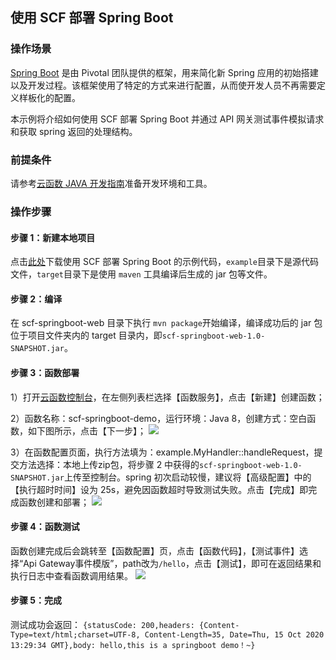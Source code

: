 
## 使用 SCF 部署 Spring Boot

### 操作场景
[Spring Boot](https://spring.io/projects/spring-boot) 是由 Pivotal 团队提供的框架，用来简化新 Spring 应用的初始搭建以及开发过程。该框架使用了特定的方式来进行配置，从而使开发人员不再需要定义样板化的配置。

本示例将介绍如何使用 SCF 部署 Spring Boot 并通过 API 网关测试事件模拟请求和获取 spring 返回的处理结构。

### 前提条件

请参考[云函数 JAVA 开发指南](https://cloud.tencent.com/document/product/583/12214)准备开发环境和工具。

### 操作步骤

#### 步骤 1：新建本地项目

点击[此处](https://github.com/dorasang/scf-springboot-demo)下载使用 SCF 部署 Spring Boot 的示例代码，`example`目录下是源代码文件，`target`目录下是使用 `maven` 工具编译后生成的 jar 包等文件。

#### 步骤 2：编译

在 scf-springboot-web 目录下执行 `mvn package`开始编译，编译成功后的 jar 包位于项目文件夹内的 target 目录内，即`scf-springboot-web-1.0-SNAPSHOT.jar`。

#### 步骤 3：函数部署

1）打开[云函数控制台](https://console.cloud.tencent.com/scf/index?rid=1)，在左侧列表栏选择【函数服务】，点击【新建】创建函数；

2）函数名称：scf-springboot-demo，运行环境：Java 8，创建方式：空白函数，如下图所示，点击【下一步】；
![](https://main.qcloudimg.com/raw/b4b10d4387599a94acc2d07d4ffcd52a.png)

3）在函数配置页面，执行方法填为：example.MyHandler::handleRequest，提交方法选择：本地上传zip包，将步骤 2 中获得的`scf-springboot-web-1.0-SNAPSHOT.jar`上传至控制台。spring 初次启动较慢，建议将【高级配置】中的【执行超时时间】设为 25s，避免因函数超时导致测试失败。点击【完成】即完成函数创建和部署；
![](https://main.qcloudimg.com/raw/e0aa9441247d0490e1b8f5b0abd92c0b.png)

#### 步骤 4：函数测试

函数创建完成后会跳转至【函数配置】页，点击【函数代码】，【测试事件】选择“Api Gateway事件模版”，path改为`/hello`，点击【测试】，即可在返回结果和执行日志中查看函数调用结果。
![](https://main.qcloudimg.com/raw/c52902104ab4fdad5b7baadd9ee5a05d.png)

#### 步骤 5：完成

测试成功会返回：
`{statusCode: 200,headers: {Content-Type=text/html;charset=UTF-8, Content-Length=35, Date=Thu, 15 Oct 2020 13:29:34 GMT},body: hello,this is a springboot demo！~}`
 
